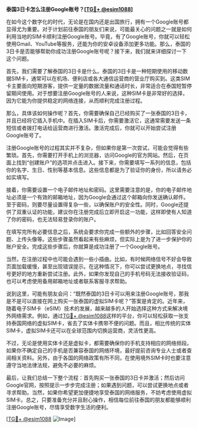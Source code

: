 **泰国3日卡怎么注册Google账号？[[TG💪+ @esim1088](https://t.me/s/esim1088)]**

在如今这个数字化的时代，无论是在国内还是出国旅行，拥有一个Google账号都显得尤为重要。对于计划前往泰国的朋友们来说，可能最关心的问题之一就是如何利用当地的SIM卡顺利注册Google账号。毕竟，有了Google账号，你就可以轻松使用Gmail、YouTube等服务，还能为你的安卓设备添加更多功能。那么，泰国的3日卡是否能够帮助你成功注册Google账号呢？接下来，我们就来详细探讨一下这个问题。

首先，我们需要了解泰国的3日卡是什么。泰国的3日卡是一种短期使用的移动数据SIM卡，通常可以在机场、便利店或各大通信运营商的营业厅购买到。这类SIM卡主要面向短期游客，提供一定量的数据流量和通话时长，非常适合在泰国短暂停留期间使用。对于想要注册Google账号的人来说，这种SIM卡是非常好的选择，因为它能为你提供稳定的网络连接，从而顺利完成注册过程。

那么，具体该如何操作呢？首先，你需要确保自己已经购买了一张泰国的3日卡，并且已经将它插入手机中。在插入SIM卡后，你需要激活它，这通常需要发送一条短信或者拨打电话给运营商进行激活。激活完成后，你就可以开始尝试注册Google账号了。

注册Google账号的过程其实并不复杂，但如果你是第一次尝试，可能会觉得有些繁琐。首先，你需要打开手机上的浏览器，访问Google的官方网站。然后，在页面上找到“创建账户”的选项并点击进入。接下来，你需要填写一系列的信息，包括你的名字、生日、性别等基本信息。这些信息都是为了验证你的身份，所以请务必如实填写。

接着，你需要设置一个电子邮件地址和密码。这里需要注意的是，你的电子邮件地址必须是一个有效的邮箱地址，因为Google会通过这个邮箱向你发送确认邮件。至于密码，则要尽量设置得复杂一些，以确保账户的安全性。同时，Google还提供了双重认证的功能，建议你在注册完成后立即开启这一功能，这样即使有人知道了你的密码，也无法轻易登录你的账户。

在填写完所有必要信息之后，系统会要求你完成一些额外的步骤，比如回答安全问题、上传头像等。这些步骤虽然看起来有些麻烦，但实际上是为了进一步保护你的账户安全。完成这些步骤后，你就算是成功注册了一个Google账号。

当然，在注册过程中也可能会遇到一些小插曲。比如，有时候网络信号不好会导致页面加载缓慢，甚至出现错误提示。在这种情况下，你可以尝试更换地点，寻找信号更好的地方重新尝试注册。此外，如果你发现自己的手机号码无法接收验证码，也可以考虑使用备用邮箱地址或者联系客服寻求帮助。

说到这里，可能有朋友会问：“既然泰国的3日卡可以用来注册Google账号，那我是不是可以直接在网上购买一张泰国的虚拟SIM卡呢？”答案是肯定的。近年来，随着电子SIM卡（eSIM）技术的发展，越来越多的人开始选择这种方式来解决境外网络需求。例如，通过[TG💪+ @esim1088](https://t.me/s/esim1088)这样的平台，你可以轻松获取一张支持泰国网络的虚拟SIM卡，省去了实体卡携带不便的问题。而且，相比传统的实体SIM卡，虚拟SIM卡还可以在全球范围内切换运营商，灵活性更高。

不过，无论是使用实体卡还是虚拟卡，都需要确保你的手机支持相应的网络频段。如果你不确定自己的手机是否兼容泰国的网络环境，最好提前咨询专业人士或者查阅相关资料。另外，由于各国的网络政策有所不同，在使用境外SIM卡时也要注意遵守当地法律法规，避免不必要的麻烦。

最后，让我们总结一下整个流程：首先购买一张泰国的3日卡并激活；然后访问Google官网，按照提示一步步完成注册；如果遇到问题，可以尝试更换地点或者寻求帮助。当然，如果你希望更加便捷地享受泰国的网络服务，不妨考虑使用虚拟SIM卡。总之，只要准备充分并且耐心操作，相信每位前往泰国的朋友都能够顺利注册Google账号，尽情享受数字生活的便利。

[[TG💪+ @esim1088](https://t.me/s/esim1088) ![Image](https://i.postimg.cc/4NQfJmqS/Snipaste-2025-05-13-00-14-12.png)]